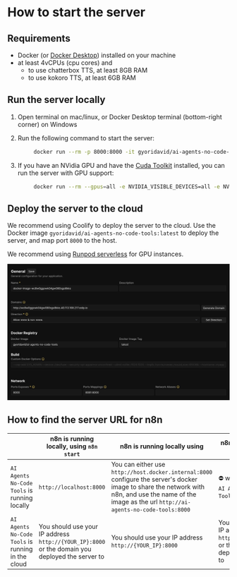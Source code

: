 # How to start the server

## Requirements

- Docker (or [Docker Desktop](https://docs.docker.com/desktop/)) installed on your machine
- at least 4vCPUs (cpu cores) and
  - to use chatterbox TTS, at least 8GB RAM
  - to use kokoro TTS, at least 6GB RAM

## Run the server locally

1. Open terminal on mac/linux, or Docker Desktop terminal (bottom-right corner) on Windows
2. Run the following command to start the server:

   ```bash
        docker run --rm -p 8000:8000 -it gyoridavid/ai-agents-no-code-tools:latest
   ```

3. If you have an NVidia GPU and have the [Cuda Toolkit](https://developer.nvidia.com/cuda-toolkit) installed, you can run the server with GPU support:

   ```bash
        docker run --rm --gpus=all -e NVIDIA_VISIBLE_DEVICES=all -e NVIDIA_DRIVER_CAPABILITIES=all -p 8000:8000 -it gyoridavid/ai-agents-no-code-tools:latest-cuda
   ```

## Deploy the server to the cloud

We recommend using Coolify to deploy the server to the cloud. Use the Docker image `gyoridavid/ai-agents-no-code-tools:latest` to deploy the server, and map port `8000` to the host.

We recommend using [Runpod serverless](https://runpod.io?ref=2zyvy637) for GPU instances.

![alt text](coolify.png)

## How to find the server URL for n8n

|                                                   | n8n is running locally, using `n8n start`                                                       | n8n is running locally using                                                                                                                                                                            | n8n is running in the cloud                                                                      |
| ------------------------------------------------- | ----------------------------------------------------------------------------------------------- | ------------------------------------------------------------------------------------------------------------------------------------------------------------------------------------------------------- | ------------------------------------------------------------------------------------------------ |
| `AI Agents No-Code Tools` is running locally      | `http://localhost:8000`                                                                         | You can either use `http://host.docker.internal:8000` configure the server's docker image to share the network with n8n, and use the name of the image as the url `http://ai-agents-no-code-tools:8000` | ⛔ won’t work - deploy `AI Agents No-Code Tools` to the cloud                                    |
| `AI Agents No-Code Tools` is running in the cloud | You should use your IP address `http://{YOUR_IP}:8000` or the domain you deployed the server to | You should use your IP address `http://{YOUR_IP}:8000`                                                                                                                                                  | You should use your IP address `http://{YOUR_IP}:8000` or the domain you deployed the service to |
